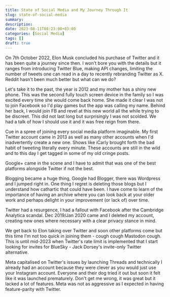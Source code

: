 ```yaml
---
title: State of Social Media and My Journey Through It
slug: state-of-social-media
summary:
description: 
date: 2023-08-11T08:23:00+03:00
categories: [Social Media]
tags: []
draft: true
---
```


On 7th October 2022, Elon Musk concluded his purchase of Twitter and it has been quite a journey since then. I won't bore you with the details but it ranges from introducing Twitter Blue, making API changes, limiting the number of tweets one can read in a day to recently rebranding Twitter as X. Reddit hasn't been much better but what can we do?

Let's take it to the past, the year is 2012 and my mother has a shiny new phone. This was the second fully touch screen device in the family so I was excited every time she would come back home. She made it clear I was not to join Facebook so I'd play games but the app was calling my name. Behind her back, I would join FB and revel at this new world all the while trying to be discreet. This did not last long but surprisingly I was not scolded. We had a talk of how I should use it and it was free reign from there.

Cue in a spree of joining every social media platform imaginable. My first Twitter account came in 2013 as well as many other accounts when I'd inadvertently create a new one. Shows like iCarly brought forth the bad habit of tweeting literally every minute. These accounts are still in the wild and to this day I get tagged in some of my old cringe posts.

Google+ came in the scene and I have to admit that was one of the best platforms alongside Twitter if not the best.

Blogging became a huge thing, Google had Blogger, there was Wordpress and I jumped right in. One thing I regret is deleting those blogs but I understand how cathartic that could have been. I have come to learn of the importance of having an archive where you can look back at your older work and perhaps delight in your improvement (or lack of) over time.

Twitter had a resurgence, I had a fallout with Facebook after the Cambridge Analytica scandal. Dec 2019/Jan 2020 came and I deleted my account, creating new ones where necessary with a clear privacy stance in mind.

We get back to Elon taking over Twitter and soon other platforms come but this time I'm not too quick in joining them - cough cough Mastodon cough. This is until mid-2023 when Twitter's rate limit is implemented that I start looking for invites for BlueSky - Jack Dorsey's invite-only Twitter alternative. 

Meta capitalised on Twitter's issues by launching Threads and technically I already had an account because they were clever as you would just use your Instagram account. Everyone and their dog tried it out but soon it felt like it was launched prematurely. Don't get me wrong, it was great but it lacked a lot of features. Meta was not as aggressive as I expected in having feature-parity with Twitter. 
